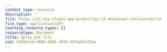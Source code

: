 ```yaml
---
content_type: resource
description: ''
file: https://ol-ocw-studio-app-production.s3.amazonaws.com/courses/res-18-009-learn-differential-equations-up-close-with-gilbert-strang-and-cleve-moler-fall-2015/f429afe4d8868d2530fd337e05c67bee_N6pc8Axv3Gs.pdf
file_type: application/pdf
learning_resource_types: []
resourcetype: Document
title: 3play pdf file
uid: f429afe4-d886-8d25-30fd-337e05c67bee
---
```

